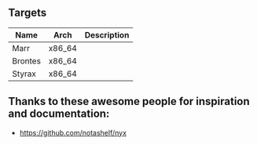 ## Targets

| Name    | Arch   | Description |
| ------- | ------ | ----------- |
| Marr    | x86_64 |             |
| Brontes | x86_64 |             |
| Styrax  | x86_64 |             |

## Thanks to these awesome people for inspiration and documentation:

- https://github.com/notashelf/nyx
